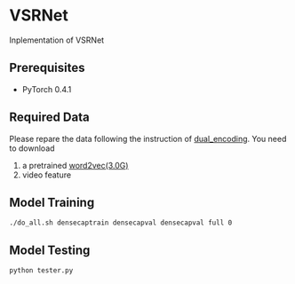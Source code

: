 # VSRNet
Inplementation of VSRNet


## Prerequisites

* PyTorch 0.4.1

## Required Data
Please repare the data following the instruction of [dual_encoding](https://github.com/danieljf24/dual_encoding).
You need to download
1. a pretrained [word2vec(3.0G)](http://lixirong.net/data/w2vv-tmm2018/word2vec.tar.gz)
2. video feature

## Model Training
```
./do_all.sh densecaptrain densecapval densecapval full 0
```

## Model Testing
```
python tester.py 
```

